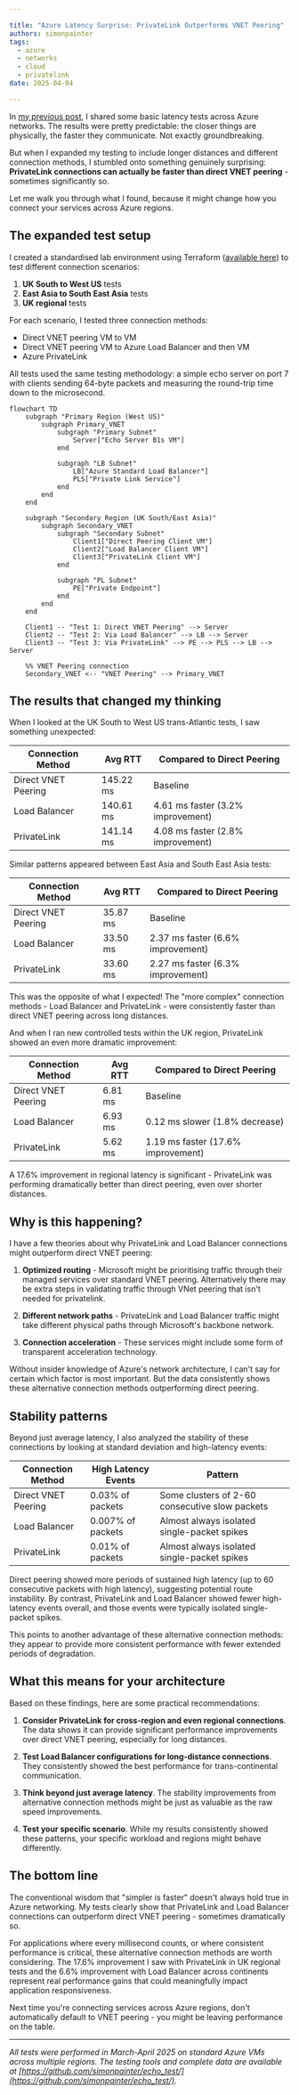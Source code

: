 ```yaml
---

title: "Azure Latency Surprise: PrivateLink Outperforms VNET Peering"
authors: simonpainter
tags:
  - azure
  - networks
  - cloud
  - privatelink
date: 2025-04-04

---
```


In [my previous post](azure-latency-1.md), I shared some basic latency tests across Azure networks. The results were pretty predictable: the closer things are physically, the faster they communicate. Not exactly groundbreaking.

But when I expanded my testing to include longer distances and different connection methods, I stumbled onto something genuinely surprising: **PrivateLink connections can actually be faster than direct VNET peering** - sometimes significantly so.

Let me walk you through what I found, because it might change how you connect your services across Azure regions.

## The expanded test setup

I created a standardised lab environment using Terraform ([available here](https://gist.github.com/simonpainter/05c28f5aae79ca9482dab46854eae320)) to test different connection scenarios:

1. **UK South to West US** tests
2. **East Asia to South East Asia** tests
3. **UK regional** tests

For each scenario, I tested three connection methods:

- Direct VNET peering VM to VM
- Direct VNET peering VM to Azure Load Balancer and then VM
- Azure PrivateLink

All tests used the same testing methodology: a simple echo server on port 7 with clients sending 64-byte packets and measuring the round-trip time down to the microsecond.

```mermaid
flowchart TD
    subgraph "Primary Region (West US)"
        subgraph Primary_VNET
            subgraph "Primary Subnet"
                Server["Echo Server B1s VM"]
            end
            
            subgraph "LB Subnet"
                LB["Azure Standard Load Balancer"]
                PLS["Private Link Service"]
            end
        end
    end

    subgraph "Secondary Region (UK South/East Asia)"
        subgraph Secondary_VNET
            subgraph "Secondary Subnet"
                Client1["Direct Peering Client VM"]
                Client2["Load Balancer Client VM"]
                Client3["PrivateLink Client VM"]
            end
            
            subgraph "PL Subnet"
                PE["Private Endpoint"]
            end
        end
    end

    Client1 -- "Test 1: Direct VNET Peering" --> Server
    Client2 -- "Test 2: Via Load Balancer" --> LB --> Server
    Client3 -- "Test 3: Via PrivateLink" --> PE --> PLS --> LB --> Server
    
    %% VNET Peering connection
    Secondary_VNET <-- "VNET Peering" --> Primary_VNET

```

## The results that changed my thinking

When I looked at the UK South to West US trans-Atlantic tests, I saw something unexpected:

| Connection Method | Avg RTT | Compared to Direct Peering |
|-------------------|---------|---------------------------|
| Direct VNET Peering | 145.22 ms | Baseline |
| Load Balancer | 140.61 ms | 4.61 ms faster (3.2% improvement) |
| PrivateLink | 141.14 ms | 4.08 ms faster (2.8% improvement) |

Similar patterns appeared between East Asia and South East Asia tests:

| Connection Method | Avg RTT | Compared to Direct Peering |
|-------------------|---------|---------------------------|
| Direct VNET Peering | 35.87 ms | Baseline |
| Load Balancer | 33.50 ms | 2.37 ms faster (6.6% improvement) |
| PrivateLink | 33.60 ms | 2.27 ms faster (6.3% improvement) |

This was the opposite of what I expected! The "more complex" connection methods - Load Balancer and PrivateLink - were consistently faster than direct VNET peering across long distances.

And when I ran new controlled tests within the UK region, PrivateLink showed an even more dramatic improvement:

| Connection Method | Avg RTT | Compared to Direct Peering |
|-------------------|---------|---------------------------|
| Direct VNET Peering | 6.81 ms | Baseline |
| Load Balancer | 6.93 ms | 0.12 ms slower (1.8% decrease) |
| PrivateLink | 5.62 ms | 1.19 ms faster (17.6% improvement) |

A 17.6% improvement in regional latency is significant - PrivateLink was performing dramatically better than direct peering, even over shorter distances.

## Why is this happening?

I have a few theories about why PrivateLink and Load Balancer connections might outperform direct VNET peering:

1. **Optimized routing** - Microsoft might be prioritising traffic through their managed services over standard VNET peering. Alternatively there may be extra steps in validating traffic through VNet peering that isn't needed for privatelink.

2. **Different network paths** - PrivateLink and Load Balancer traffic might take different physical paths through Microsoft's backbone network.

3. **Connection acceleration** - These services might include some form of transparent acceleration technology.

Without insider knowledge of Azure's network architecture, I can't say for certain which factor is most important. But the data consistently shows these alternative connection methods outperforming direct peering.

## Stability patterns

Beyond just average latency, I also analyzed the stability of these connections by looking at standard deviation and high-latency events:

| Connection Method | High Latency Events | Pattern |
|-------------------|---------------------|---------|
| Direct VNET Peering | 0.03% of packets | Some clusters of 2-60 consecutive slow packets |
| Load Balancer | 0.007% of packets | Almost always isolated single-packet spikes |
| PrivateLink | 0.01% of packets | Almost always isolated single-packet spikes |

Direct peering showed more periods of sustained high latency (up to 60 consecutive packets with high latency), suggesting potential route instability. By contrast, PrivateLink and Load Balancer showed fewer high-latency events overall, and those events were typically isolated single-packet spikes.

This points to another advantage of these alternative connection methods: they appear to provide more consistent performance with fewer extended periods of degradation.

## What this means for your architecture

Based on these findings, here are some practical recommendations:

1. **Consider PrivateLink for cross-region and even regional connections**. The data shows it can provide significant performance improvements over direct VNET peering, especially for long distances.

2. **Test Load Balancer configurations for long-distance connections**. They consistently showed the best performance for trans-continental communication.

3. **Think beyond just average latency**. The stability improvements from alternative connection methods might be just as valuable as the raw speed improvements.

4. **Test your specific scenario**. While my results consistently showed these patterns, your specific workload and regions might behave differently.

## The bottom line

The conventional wisdom that "simpler is faster" doesn't always hold true in Azure networking. My tests clearly show that PrivateLink and Load Balancer connections can outperform direct VNET peering - sometimes dramatically so.

For applications where every millisecond counts, or where consistent performance is critical, these alternative connection methods are worth considering. The 17.6% improvement I saw with PrivateLink in UK regional tests and the 6.6% improvement with Load Balancer across continents represent real performance gains that could meaningfully impact application responsiveness.

Next time you're connecting services across Azure regions, don't automatically default to VNET peering - you might be leaving performance on the table.

---

*All tests were performed in March-April 2025 on standard Azure VMs across multiple regions. The testing tools and complete data are available at [https://github.com/simonpainter/echo_test/](https://github.com/simonpainter/echo_test/).*
